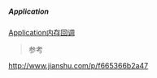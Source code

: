 ##### Application   

[Application内存回调](Application_MemoryCallback.md)    

>  参考 

http://www.jianshu.com/p/f665366b2a47  
